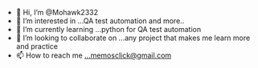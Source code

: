 - 👋 Hi, I’m @Mohawk2332
- 👀 I’m interested in ...QA test automation and more..
- 🌱 I’m currently learning ...python for QA test automation
- 💞️ I’m looking to collaborate on ...any project that makes me learn more and practice
- 📫 How to reach me ...memosclick@gmail.com

<!---
Mohawk2332/Mohawk2332 is a ✨ special ✨ repository because its `README.md` (this file) appears on your GitHub profile.
You can click the Preview link to take a look at your changes.
--->
